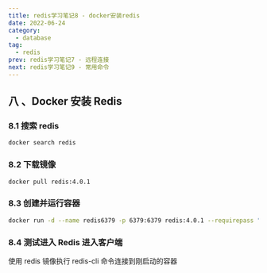 ```yaml
---
title: redis学习笔记8 - docker安装redis
date: 2022-06-24
category:
  - database
tag:
  - redis
prev: redis学习笔记7 - 远程连接
next: redis学习笔记9 - 常用命令
---
```


## 八 、Docker 安装 Redis

### 8.1 搜索 redis

```bash
docker search redis
```

### 8.2 下载镜像

```bash
docker pull redis:4.0.1
```

### 8.3 创建并运行容器

```bash
docker run -d --name redis6379 -p 6379:6379 redis:4.0.1 --requirepass "redis"
```

### 8.4 测试进入 Redis 进入客户端

使用 redis 镜像执行 redis-cli 命令连接到刚启动的容器
